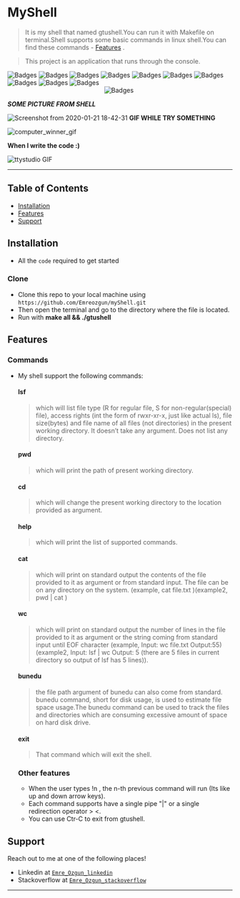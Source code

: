 
# MyShell

> It is my shell that named gtushell.You can run it with Makefile on terminal.Shell supports some basic commands in linux shell.You can find these commands - [Features](#features) . 

> This project is an application that runs through the console.

![Badges](https://img.shields.io/badge/linux-shell-green) 
![Badges](https://img.shields.io/badge/shell-commands-lightgrey)
![Badges](https://img.shields.io/badge/love-coding-black.svg)
![Badges](https://img.shields.io/badge/core-dumped-red)
![Badges](https://img.shields.io/badge/lsf-wc-yellow)
![Badges](https://img.shields.io/badge/build-passing-succes.svg)
![Badges](https://img.shields.io/badge/test-success-success.svg)
![Badges](https://img.shields.io/badge/computer-science-critical.svg)
![Badges](https://img.shields.io/badge/love-linux-yellow.svg)
![Badges](https://img.shields.io/badge/coding-life-red.svg)
&nbsp;&nbsp;&nbsp;&nbsp;&nbsp;&nbsp;&nbsp;&nbsp;&nbsp;&nbsp;&nbsp;&nbsp;&nbsp;&nbsp;&nbsp;&nbsp;&nbsp;&nbsp;&nbsp;&nbsp;&nbsp;&nbsp;&nbsp;&nbsp;&nbsp;&nbsp;&nbsp;&nbsp;&nbsp;&nbsp;&nbsp;&nbsp;&nbsp;&nbsp;&nbsp;&nbsp;&nbsp;&nbsp;&nbsp;&nbsp;&nbsp;&nbsp;&nbsp;
&nbsp;&nbsp;&nbsp;&nbsp;&nbsp;&nbsp;&nbsp;&nbsp;&nbsp;&nbsp;&nbsp;&nbsp;&nbsp;&nbsp;&nbsp;&nbsp;&nbsp;&nbsp;&nbsp;&nbsp;&nbsp;&nbsp;&nbsp;&nbsp;&nbsp;&nbsp;&nbsp;&nbsp;&nbsp;&nbsp;&nbsp;&nbsp;&nbsp;&nbsp;&nbsp;&nbsp;&nbsp;&nbsp;&nbsp;&nbsp;&nbsp;&nbsp;&nbsp;
&nbsp;&nbsp;&nbsp;&nbsp;&nbsp;&nbsp;&nbsp;&nbsp;&nbsp;&nbsp;
![Badges](https://img.shields.io/badge/open-source-blueviolet.svg)

***SOME PICTURE FROM SHELL***

![Screenshot from 2020-01-21 18-42-31](https://user-images.githubusercontent.com/30092986/72819411-4470a400-3c7e-11ea-9318-5e1f3927d31e.png)
**GIF WHILE TRY SOMETHING**

![computer_winner_gif](https://user-images.githubusercontent.com/30092986/61189238-53551900-a693-11e9-88de-9263d8ace039.gif)

**When I write the code :)**

![ttystudio GIF](https://media.giphy.com/media/KfwyWfTwMu1FG0XhO8/source.gif)

---

## Table of Contents

- [Installation](#installation)
- [Features](#features)
- [Support](#support)

## Installation

- All the `code` required to get started

### Clone

- Clone this repo to your local machine using `https://github.com/Emreozgun/myShell.git`
- Then open the terminal and go to the directory where the file is located.
- Run with **make all && ./gtushell** 


## Features
  ### Commands 
- My shell support the following commands:
  #### lsf
  >which will list file type (R for regular file, S for non-regular(special) file), access rights (int the
  form of rwxr-xr-x, just like actual ls), file size(bytes) and file name of all files (not directories) in
  the present working directory. It doesn’t take any argument. Does not list any directory.
  #### pwd
  > which will print the path of present working directory.
  #### cd
  > which will change the present working directory to the location provided as argument.
  #### help 
  > which will print the list of supported commands.
  #### cat 
  > which will print on standard output the contents of the file provided to it as argument or from
  standard input. The file can be on any directory on the system. (example, cat file.txt )(example2,
  pwd | cat )
  #### wc 
  > which will print on standard output the number of lines in the file provided to it as argument
  or the string coming from standard input until EOF character (example, Input: wc file.txt Output:55)
  (example2, Input: lsf | wc Output: 5 (there are 5 files in current directory so output of lsf has 5
  lines)).
  #### bunedu 
  > the file path argument of bunedu can also come from standard. bunedu command, short for disk usage, is used to estimate   file space usage.The bunedu command can be used to track the files and directories which are consuming excessive amount of   space on hard disk drive.
  #### exit 
  > That command which will exit the shell.

  ### Other features 
  - When the user types !n , the n-th previous command will run (Its like up and down arrow keys).
  - Each command supports have a single pipe "|" or a single redirection operator > <.
  - You can use Ctr-C to exit from gtushell.


  
## Support

Reach out to me at one of the following places!

- Linkedin at <a href="https://www.linkedin.com/in/emre-ozgun" target="_blank">`Emre_Ozgun_linkedin`</a>
- Stackoverflow at <a href="https://stackoverflow.com/users/12690037/emre-ozgun" target="_blank">`Emre_Ozgun_stackoverflow`</a>

---
